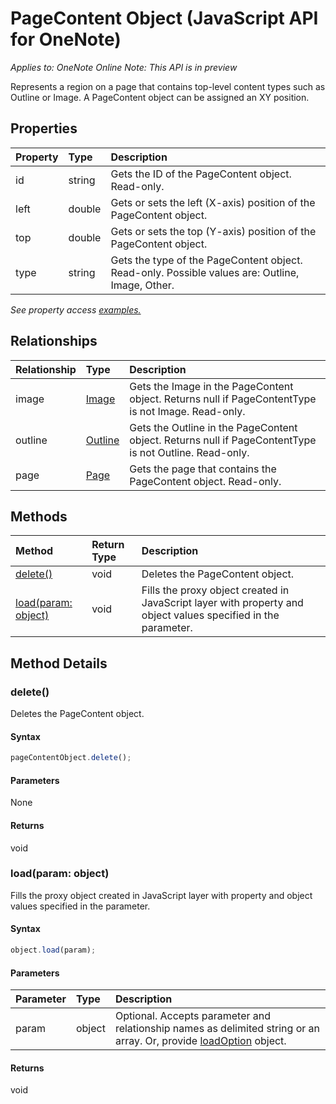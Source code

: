 # PageContent Object (JavaScript API for OneNote)

_Applies to: OneNote Online_
_Note: This API is in preview_

Represents a region on a page that contains top-level content types such as Outline or Image. A PageContent object can be assigned an XY position.

## Properties

| Property	   | Type	|Description
|:---------------|:--------|:----------|
|id|string|Gets the ID of the PageContent object. Read-only.|
|left|double|Gets or sets the left (X-axis) position of the PageContent object.|
|top|double|Gets or sets the top (Y-axis) position of the PageContent object.|
|type|string|Gets the type of the PageContent object. Read-only. Possible values are: Outline, Image, Other.|

_See property access [examples.](#property-access-examples)_

## Relationships
| Relationship | Type	|Description|
|:---------------|:--------|:----------|
|image|[Image](image.md)|Gets the Image in the PageContent object. Returns null if PageContentType is not Image. Read-only.|
|outline|[Outline](outline.md)|Gets the Outline in the PageContent object. Returns null if PageContentType is not Outline. Read-only.|
|page|[Page](page.md)|Gets the page that contains the PageContent object. Read-only.|

## Methods

| Method		   | Return Type	|Description|
|:---------------|:--------|:----------|
|[delete()](#delete)|void|Deletes the PageContent object.|
|[load(param: object)](#loadparam-object)|void|Fills the proxy object created in JavaScript layer with property and object values specified in the parameter.|

## Method Details


### delete()
Deletes the PageContent object.

#### Syntax
```js
pageContentObject.delete();
```

#### Parameters
None

#### Returns
void

### load(param: object)
Fills the proxy object created in JavaScript layer with property and object values specified in the parameter.

#### Syntax
```js
object.load(param);
```

#### Parameters
| Parameter	   | Type	|Description|
|:---------------|:--------|:----------|
|param|object|Optional. Accepts parameter and relationship names as delimited string or an array. Or, provide [loadOption](loadoption.md) object.|

#### Returns
void
